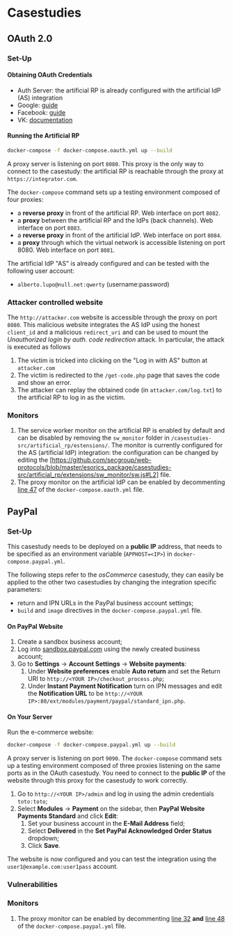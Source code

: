 # Casestudies

## OAuth 2.0

### Set-Up

#### Obtaining OAuth Credentials

- Auth Server: the artificial RP is already configured with the artificial IdP (AS) integration
- Google: [guide](https://developers.google.com/identity/protocols/oauth2/web-server#creatingcred)
- Facebook: [guide](https://developers.facebook.com/docs/facebook-login/web#redirecturl)
- VK: [documentation](https://vk.com/dev/authcode_flow_user)

#### Running the Artificial RP

```sh
docker-compose -f docker-compose.oauth.yml up --build
```
A proxy server is listening on port `8080`. 
This proxy is the only way to connect to the casestudy: the artificial RP is reachable through the proxy at `https://integrator.com`.

The `docker-compose` command sets up a testing environment composed of four proxies:
- a **reverse proxy** in front of the artificial RP. Web interface on port `8082`.
- a **proxy** between the artificial RP and the IdPs (back channels). Web interface on port `8083`.
- a **reverse proxy** in front of the artificial IdP. Web interface on port `8084`.
- a **proxy** through which the virtual network is accessible listening on port 8080. Web interface on port `8081`. 

The artificial IdP "AS" is already configured and can be tested with the following user account:
- `alberto.lupo@null.net:qwerty` (username:password)


### Attacker controlled website

The `http://attacker.com` website is accessible through the proxy on port `8080`.
This malicious website integrates the AS IdP using the honest `client_id` and a malicious `redirect_uri` and can be used to mount the *Unauthorized login by auth. code redirection* attack. In particular, the attack is executed as follows
1. The victim is tricked into clicking on the "Log in with AS" button at `attacker.com`
2. The victim is redirected to the `/get-code.php` page that saves the code and show an error.
3. The attacker can replay the obtained code (in `attacker.com/log.txt`) to the artificial RP to log in as the victim.

### Monitors

1. The service worker monitor on the artificial RP is enabled by default and can be disabled by removing the `sw_monitor` folder in `/casestudies-src/artificial_rp/estensions/`. The monitor is currently configured for the AS (artificial IdP) integration: the configuration can be changed by editing the [https://github.com/secgroup/web-protocols/blob/master/esorics_package/casestudies-src/artificial_rp/extensions/sw_monitor/sw.js#L2] file.
2. The proxy monitor on the artificial IdP can be enabled by decommenting [line 47](https://github.com/secgroup/web-protocols/blob/master/esorics_package/casestudies-src/docker-compose.oauth.yml#L47) of the `docker-compose.oauth.yml` file.

## PayPal

### Set-Up

 This casestudy needs to be deployed on a **public IP** address, that needs to be specified as an environment variable (`APPHOST=<IP>`) in `docker-compose.paypal.yml`.

The following steps refer to the *osCommerce* casestudy, they can easily be applied to the other two casestudies by changing the integration specific parameters:
- return and IPN URLs in the PayPal business account settings;
- `build` and `image` directives in the `docker-compose.paypal.yml` file.

#### On PayPal Website

1. Create a sandbox business account;
2. Log into [sandbox.paypal.com](https://sandbox.paypal.com) using the newly created business account;
3. Go to **Settings** -> **Account Settings** -> **Website payments**:
   1. Under **Website preferences** enable **Auto return** and set the Return URI to `http://<YOUR IP>/checkout_process.php`;
   2. Under **Instant Payment Notification** turn on IPN messages and edit the **Notification URL** to be `http://<YOUR IP>:80/ext/modules/payment/paypal/standard_ipn.php`.

#### On Your Server

Run the e-commerce website:

```sh
docker-compose -f docker-compose.paypal.yml up --build
```

A proxy server is listening on port `9090`.
The `docker-compose` command sets up a testing environment composed of three proxies listening on the same ports as in the OAuth casestudy.
You need to connect to the **public IP** of the website through this proxy for the casestudy to work correctly.

1. Go to `http://<YOUR IP>/admin` and log in using the admin credentials `toto:toto`;
2. Select **Modules** -> **Payment** on the sidebar, then **PayPal Website Payments Standard** and click **Edit**:
   1. Set your business account in the **E-Mail Address** field;
   2. Select **Delivered** in the **Set PayPal Acknowledged Order Status** dropdown;
   3. Click **Save**.

The website is now configured and you can test the integration using the `user1@example.com:user1pass` account.

### Vulnerabilities

### Monitors

1. The proxy monitor can be enabled by decommenting [line 32](https://github.com/secgroup/web-protocols/blob/master/esorics_package/casestudies-src/docker-compose.paypal.yml#L32) **and** [line 48](https://github.com/secgroup/web-protocols/blob/master/esorics_package/casestudies-src/docker-compose.paypal.yml#L48) of the `docker-compose.paypal.yml` file.
